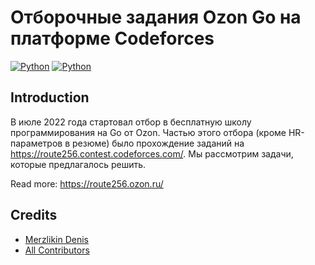 # Отборочные задания Ozon Go на платформе Codeforces
[![Python][ico-github-python]][link-github]
[![Python][ico-github-go]][link-github]

## Introduction

В июле 2022 года стартовал отбор в бесплатную школу программирования на Go от Ozon. Частью этого отбора (кроме HR-параметров в резюме) было прохождение заданий на https://route256.contest.codeforces.com/. Мы рассмотрим задачи, которые предлагалось решить.

Read more: https://route256.ozon.ru/

## Credits

- [Merzlikin Denis][link-author]
- [All Contributors][link-contributors]

[link-author]: https://github.com/DenisAleksandrovichM
[link-contributors]: https://github.com/DenisAleksandrovichM/ozon_contest_route256/contributors
[link-github]: https://github.com/DenisAleksandrovichM/ozon_contest_route256
[ico-github-python]: https://img.shields.io/badge/Python-black?style=for-the-badge&logo=Python
[ico-github-go]: https://img.shields.io/badge/Go-black?style=for-the-badge&logo=Go
